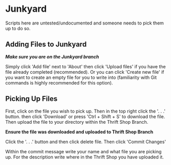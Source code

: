 # Junkyard

Scripts here are untested/undocumented and someone needs to pick them up to do so. 

## Adding Files to Junkyard
***Make sure you are on the Junkyard branch***

Simply click 'Add file' next to 'About' then click 'Upload files' if you have the file already completed (recommended). Or you can click 'Create new file' if you want to create an empty file for you to write into (familiarity with Git commands is highly recommended for this option).

## Picking Up Files
First, click on the file you wish to pick up. Then in the top right click the '. . .' button. then click 'Download' or press 'Ctrl + Shift + S' to download the file. Then upload the file to your directory within the Thrift Shop Branch.

**Ensure the file was downloaded and uploaded to Thrift Shop Branch**

Click the '. . .' button and then click delete file. Then click 'Commit Changes' 

Within the commit message write your name and what file you are picking up.
For the description write where in the Thrift Shop you have uploaded it.
